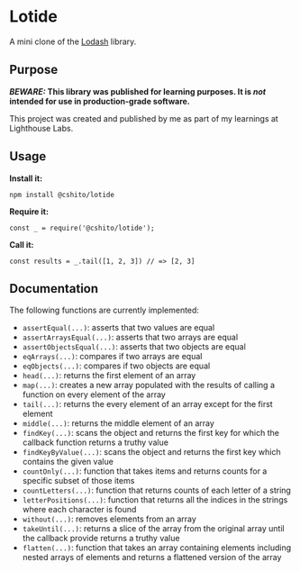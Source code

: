 # Lotide

A mini clone of the [Lodash](https://lodash.com) library.

## Purpose

**_BEWARE:_ This library was published for learning purposes. It is _not_ intended for use in production-grade software.**

This project was created and published by me as part of my learnings at Lighthouse Labs. 

## Usage

**Install it:**

`npm install @cshito/lotide`

**Require it:**

`const _ = require('@cshito/lotide');`

**Call it:**

`const results = _.tail([1, 2, 3]) // => [2, 3]`

## Documentation

The following functions are currently implemented:

* `assertEqual(...)`: asserts that two values are equal
* `assertArraysEqual(...)`: asserts that two arrays are equal
* `assertObjectsEqual(...)`: asserts that two objects are equal
* `eqArrays(...)`: compares if two arrays are equal
* `eqObjects(...)`: compares if two objects are equal
* `head(...)`: returns the first element of an array
* `map(...)`: creates a new array populated with the results of calling a function on every element of the array
* `tail(...)`: returns the every element of an array except for the first element
* `middle(...)`: returns the middle element of an array
* `findKey(...)`: scans the object and returns the first key for which the callback function returns a truthy value
* `findKeyByValue(...)`: scans the object and returns the first key which contains the given value
* `countOnly(...)`: function that takes items and returns counts for a specific subset of those items 
* `countLetters(...)`: function that returns counts of each letter of a string
* `letterPositions(...)`: function that returns all the indices in the strings where each character is found
* `without(...)`: removes elements from an array
* `takeUntil(...)`: returns a slice of the array from the original array until the callback provide returns a truthy value
* `flatten(...)`: function that takes an array containing elements including nested arrays of elements and returns a flattened version of the array


